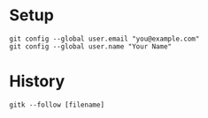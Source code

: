 # Setup
```
git config --global user.email "you@example.com"
git config --global user.name "Your Name"
```

# History
```
gitk --follow [filename]
```
